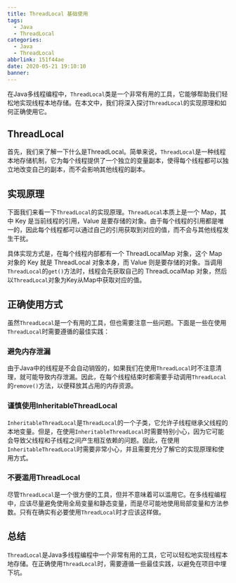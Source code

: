 ```yaml
---
title: ThreadLocal 基础使用
tags:
  - Java
  - ThreadLocal
categories:
  - Java
  - ThreadLocal
abbrlink: 151f44ae
date: 2020-05-21 19:10:10
banner:
---
```


在Java多线程编程中，`ThreadLocal`类是一个非常有用的工具，它能够帮助我们轻松地实现线程本地存储。在本文中，我们将深入探讨`ThreadLocal`的实现原理和如何正确使用它。

## ThreadLocal

首先，我们来了解一下什么是ThreadLocal。简单来说，`ThreadLocal`是一种线程本地存储机制，它为每个线程提供了一个独立的变量副本，使得每个线程都可以独立地改变自己的副本，而不会影响其他线程的副本。

## 实现原理

下面我们来看一下`ThreadLocal`的实现原理。`ThreadLocal`本质上是一个 Map，其中 Key 是当前线程的引用，Value 是要存储的对象。由于每个线程的引用都是唯一的，因此每个线程都可以通过自己的引用获取到对应的值，而不会与其他线程发生干扰。

具体实现方式是，在每个线程内部都有一个 ThreadLocalMap 对象，这个 Map 对象的 Key 就是 ThreadLocal 对象本身，而 Value 则是要存储的对象。当调用`ThreadLocal`的`get()`方法时，线程会先获取自己的 ThreadLocalMap 对象，然后以`ThreadLocal`对象为Key从Map中获取对应的值。

## 正确使用方式

虽然`ThreadLocal`是一个有用的工具，但也需要注意一些问题。下面是一些在使用`ThreadLocal`时需要遵循的最佳实践：

### 避免内存泄漏

由于Java中的线程是不会自动销毁的，如果我们在使用`ThreadLocal`时不注意清理，就可能导致内存泄漏。因此，在每个线程结束时都需要手动调用`ThreadLocal`的`remove()`方法，以便释放其占用的内存资源。

### 谨慎使用InheritableThreadLocal

`InheritableThreadLocal`是`ThreadLocal`的一个子类，它允许子线程继承父线程的本地变量。但是，在使用`InheritableThreadLocal`时需要特别小心，因为它可能会导致父线程和子线程之间产生相互依赖的问题。因此，在使用`InheritableThreadLocal`时需要非常小心，并且需要充分了解它的实现原理和使用方式。

### 不要滥用ThreadLocal

尽管`ThreadLocal`是一个很方便的工具，但并不意味着可以滥用它。在多线程编程中，应该尽量避免使用全局变量和静态变量，而是尽可能地使用局部变量和方法参数。只有在确实有必要使用`ThreadLocal`时才应该这样做。

## 总结

`ThreadLocal`是Java多线程编程中一个非常有用的工具，它可以轻松地实现线程本地存储。在正确使用`ThreadLocal`时，需要遵循一些最佳实践，以避免在项目中埋下坑。
